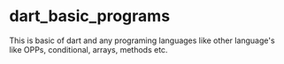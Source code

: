 # dart_basic_programs
This is basic of dart and any programing languages like other language's like OPPs, conditional, arrays, methods etc.
